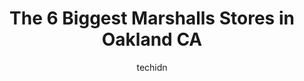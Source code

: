 ---
layout: ampstory
image: https://i0.wp.com/www.depkes.org/wp-content/uploads/2023/06/marshalls-0-in-oakland-ca-1685967472.jpeg?resize=640,853
author: techidn
featured: false
description: Discover the impressive array of Marshalls options in Oakland CA, where you can find 6 of the largest Marshalls establishments in the area. From renowned classics to hidden gems, Oakland CA 
title: The 6 Biggest Marshalls Stores in Oakland CA
cover:
   title: The 6 Biggest Marshalls Stores in Oakland CA
   subtitle: Rickpate
   background: https://www.depkes.org/wp-content/uploads/2023/06/marshalls-0-in-oakland-ca-1685967472.jpeg

pages: 
 - layout: thirds
   top: <h1>#1 Marshalls</h1>
   bottom: "<p>Yes thus is my favorite  store and all the tellers are nice kind and respectful. They will help you in any way possible. They will put your stuff  on hold and you can sti</p>"
   background: https://www.depkes.org/wp-content/uploads/2023/06/marshalls-1-in-oakland-ca-1685967473.jpeg
   backgroundblur: true
 - layout: thirds
   top: <h1>#2 Marshalls</h1>
   bottom: "<p>10794 San Pablo Ave, El Cerrito, CA 94530, United States</p>"
   background: https://www.depkes.org/wp-content/uploads/2023/06/marshalls-2-in-oakland-ca-1685967473.jpeg
   cta:
      link: https://www.depkes.org/blog/the-6-biggest-marshalls-stores-in-oakland-ca/
      text: The 6 Biggest Marshalls Stores in Oakland CA
 - layout: thirds
   top: <h1>#3 Marshalls</h1>
   bottom: "<p>5795 Christie Ave, Emeryville, CA 94608, United States</p>"
   background: https://www.depkes.org/wp-content/uploads/2023/06/marshalls-3-in-oakland-ca-1685967473.jpeg
   cta:
      link: https://www.depkes.org/blog/the-6-biggest-marshalls-stores-in-oakland-ca/
      text: The 6 Biggest Marshalls Stores in Oakland CA
 - layout: thirds
   top: <h1>#4 Marshalls</h1>
   bottom: "<p>65 Colma Blvd, Colma, CA 94014, United States</p>"
   background: https://images.unsplash.com/photo-1567360425618-1594206637d2?ixlib=rb-4.0.3&ixid=MnwxMjA3fDB8MHxwaG90by1wYWdlfHx8fGVufDB8fHx8&auto=format&fit=crop&w=640&h=853&q=80
   cta:
      link: https://www.depkes.org/blog/the-6-biggest-marshalls-stores-in-oakland-ca/
      text: The 6 Biggest Marshalls Stores in Oakland CA
 - layout: thirds
   top: <h1>#5 Marshalls</h1>
   bottom: "<p>2240 Bridgepointe Pkwy, San Mateo, CA 94404, United States</p>"
   background: https://images.unsplash.com/photo-1540457036297-448b6b99e91c?ixlib=rb-4.0.3&ixid=MnwxMjA3fDB8MHxwaG90by1wYWdlfHx8fGVufDB8fHx8&auto=format&fit=crop&w=640&h=853&q=80
   cta:
      link: https://www.depkes.org/blog/the-6-biggest-marshalls-stores-in-oakland-ca/
      text: The 6 Biggest Marshalls Stores in Oakland CA

 - layout: thirds
   middle: Continue reading...
   background: https://images.unsplash.com/photo-1599422314077-f4dfdaa4cd09?ixlib=rb-4.0.3&ixid=MnwxMjA3fDB8MHxwaG90by1wYWdlfHx8fGVufDB8fHx8&auto=format&fit=crop&w=640&h=853&q=80
   cta:
      link: https://www.depkes.org/blog/the-6-biggest-marshalls-stores-in-oakland-ca/
      text: The 6 Biggest Marshalls Stores in Oakland CA
      
---